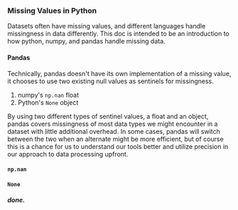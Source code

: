 ### Missing Values in Python
Datasets often have missing values, and different languages handle missingness
in data differently. This doc is intended to be an introduction to how python, 
numpy, and pandas handle missing data.

#### Pandas
Technically, pandas doesn't have its own implementation of a missing value,
it chooses to use two existing null values as sentinels for missingness.

1. numpy's `np.nan` float
2. Python's `None` object

By using two different types of sentinel values, a float and an object, pandas
covers missingness of most data types we might encounter in a dataset with little
additional overhead. In some cases, pandas will switch between the two when an
alternate might be more efficient, but of course this is a chance for us to 
understand our tools better and utilize precision in our approach to data 
processing upfront.

#### `np.nan`


#### `None`

##### done.
